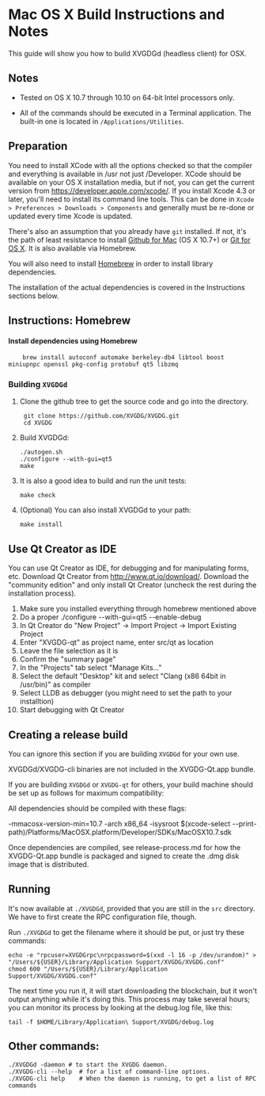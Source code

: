 Mac OS X Build Instructions and Notes
====================================
This guide will show you how to build XVGDGd (headless client) for OSX.

Notes
-----

* Tested on OS X 10.7 through 10.10 on 64-bit Intel processors only.

* All of the commands should be executed in a Terminal application. The
built-in one is located in `/Applications/Utilities`.

Preparation
-----------

You need to install XCode with all the options checked so that the compiler
and everything is available in /usr not just /Developer. XCode should be
available on your OS X installation media, but if not, you can get the
current version from https://developer.apple.com/xcode/. If you install
Xcode 4.3 or later, you'll need to install its command line tools. This can
be done in `Xcode > Preferences > Downloads > Components` and generally must
be re-done or updated every time Xcode is updated.

There's also an assumption that you already have `git` installed. If
not, it's the path of least resistance to install [Github for Mac](https://mac.github.com/)
(OS X 10.7+) or
[Git for OS X](https://code.google.com/p/git-osx-installer/). It is also
available via Homebrew.

You will also need to install [Homebrew](http://brew.sh) in order to install library
dependencies.

The installation of the actual dependencies is covered in the Instructions
sections below.

Instructions: Homebrew
----------------------

#### Install dependencies using Homebrew

        brew install autoconf automake berkeley-db4 libtool boost miniupnpc openssl pkg-config protobuf qt5 libzmq

### Building `XVGDGd`

1. Clone the github tree to get the source code and go into the directory.

        git clone https://github.com/XVGDG/XVGDG.git
        cd XVGDG

2.  Build XVGDGd:

        ./autogen.sh
        ./configure --with-gui=qt5
        make

3.  It is also a good idea to build and run the unit tests:

        make check

4.  (Optional) You can also install XVGDGd to your path:

        make install

Use Qt Creator as IDE
------------------------
You can use Qt Creator as IDE, for debugging and for manipulating forms, etc.
Download Qt Creator from http://www.qt.io/download/. Download the "community edition" and only install Qt Creator (uncheck the rest during the installation process).

1. Make sure you installed everything through homebrew mentioned above
2. Do a proper ./configure --with-gui=qt5 --enable-debug
3. In Qt Creator do "New Project" -> Import Project -> Import Existing Project
4. Enter "XVGDG-qt" as project name, enter src/qt as location
5. Leave the file selection as it is
6. Confirm the "summary page"
7. In the "Projects" tab select "Manage Kits..."
8. Select the default "Desktop" kit and select "Clang (x86 64bit in /usr/bin)" as compiler
9. Select LLDB as debugger (you might need to set the path to your installtion)
10. Start debugging with Qt Creator

Creating a release build
------------------------
You can ignore this section if you are building `XVGDGd` for your own use.

XVGDGd/XVGDG-cli binaries are not included in the XVGDG-Qt.app bundle.

If you are building `XVGDGd` or `XVGDG-qt` for others, your build machine should be set up
as follows for maximum compatibility:

All dependencies should be compiled with these flags:

 -mmacosx-version-min=10.7
 -arch x86_64
 -isysroot $(xcode-select --print-path)/Platforms/MacOSX.platform/Developer/SDKs/MacOSX10.7.sdk

Once dependencies are compiled, see release-process.md for how the XVGDG-Qt.app
bundle is packaged and signed to create the .dmg disk image that is distributed.

Running
-------

It's now available at `./XVGDGd`, provided that you are still in the `src`
directory. We have to first create the RPC configuration file, though.

Run `./XVGDGd` to get the filename where it should be put, or just try these
commands:

    echo -e "rpcuser=XVGDGrpc\nrpcpassword=$(xxd -l 16 -p /dev/urandom)" > "/Users/${USER}/Library/Application Support/XVGDG/XVGDG.conf"
    chmod 600 "/Users/${USER}/Library/Application Support/XVGDG/XVGDG.conf"

The next time you run it, it will start downloading the blockchain, but it won't
output anything while it's doing this. This process may take several hours;
you can monitor its process by looking at the debug.log file, like this:

    tail -f $HOME/Library/Application\ Support/XVGDG/debug.log

Other commands:
-------

    ./XVGDGd -daemon # to start the XVGDG daemon.
    ./XVGDG-cli --help  # for a list of command-line options.
    ./XVGDG-cli help    # When the daemon is running, to get a list of RPC commands

